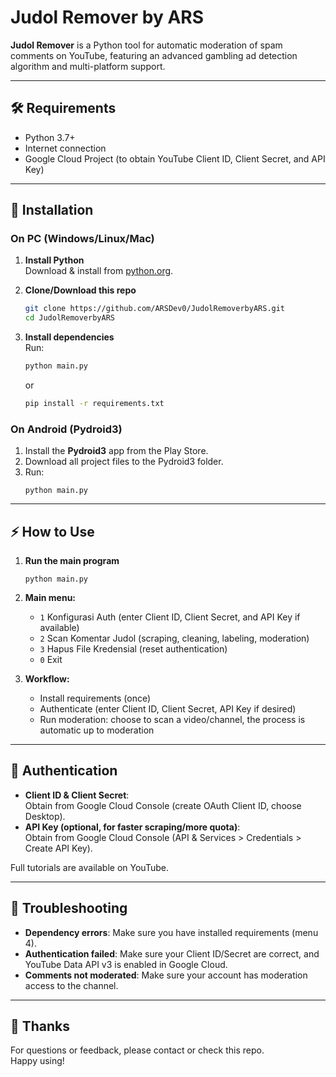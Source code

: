 # Judol Remover by ARS

**Judol Remover** is a Python tool for automatic moderation of spam comments on YouTube, featuring an advanced gambling ad detection algorithm and multi-platform support.

---

## 🛠️ Requirements

- Python 3.7+
- Internet connection
- Google Cloud Project (to obtain YouTube Client ID, Client Secret, and API Key)

---

## 🚀 Installation

### On PC (Windows/Linux/Mac)

1. **Install Python**  
   Download & install from [python.org](https://www.python.org/downloads/).

2. **Clone/Download this repo**

   ```bash
   git clone https://github.com/ARSDev0/JudolRemoverbyARS.git
   cd JudolRemoverbyARS
   ```

3. **Install dependencies**  
   Run:
   ```bash
   python main.py
   ```
   or
   ```bash
   pip install -r requirements.txt
   ```

### On Android (Pydroid3)

1. Install the **Pydroid3** app from the Play Store.
2. Download all project files to the Pydroid3 folder.
3. Run:
   ```
   python main.py
   ```

---

## ⚡ How to Use

1. **Run the main program**
   ```
   python main.py
   ```
2. **Main menu:**

   - `1` Konfigurasi Auth (enter Client ID, Client Secret, and API Key if available)
   - `2` Scan Komentar Judol (scraping, cleaning, labeling, moderation)
   - `3` Hapus File Kredensial (reset authentication)
   - `0` Exit

3. **Workflow:**
   - Install requirements (once)
   - Authenticate (enter Client ID, Client Secret, API Key if desired)
   - Run moderation: choose to scan a video/channel, the process is automatic up to moderation

---

## 🔑 Authentication

- **Client ID & Client Secret**:  
  Obtain from Google Cloud Console (create OAuth Client ID, choose Desktop).
- **API Key (optional, for faster scraping/more quota)**:  
  Obtain from Google Cloud Console (API & Services > Credentials > Create API Key).

Full tutorials are available on YouTube.

---

## 📝 Troubleshooting

- **Dependency errors**: Make sure you have installed requirements (menu 4).
- **Authentication failed**: Make sure your Client ID/Secret are correct, and YouTube Data API v3 is enabled in Google Cloud.
- **Comments not moderated**: Make sure your account has moderation access to the channel.

---

## 🙏 Thanks

For questions or feedback, please contact or check this repo.  
Happy using!
